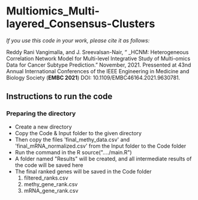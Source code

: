 # Multiomics_Multi-layered_Consensus-Clusters

_If you use this code in your work, please cite it as follows:_

Reddy Rani Vangimalla, and J. Sreevalsan-Nair, “ _HCNM: Heterogeneous Correlation Network Model for Multi-level Integrative Study of Multi-omics Data for Cancer Subtype Prediction.” November, 2021. Pressented at 43nd Annual International Conferences of the IEEE Engineering in Medicine and Biology Society (**EMBC 2021**) DOI: 10.1109/EMBC46164.2021.9630781.


## Instructions to run the code
### Preparing the directory
- Create a new directory 
- Copy the Code & Input folder to the given directory
- Then copy the files 'final_methy_data.csv' and 'final_mRNA_normalized.csv' from the Input folder to the Code folder
- Run the command in the R source("..../main.R")
- A folder named "Results" will be created, and all intermediate results of the code will be saved here
- The final ranked genes will be saved in the Code folder
    1. filtered_ranks.csv
    2. methy_gene_rank.csv
    3. mRNA_gene_rank.csv
  
